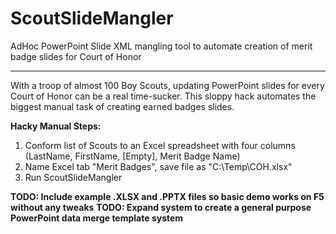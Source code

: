 # ScoutSlideMangler
AdHoc PowerPoint Slide XML mangling tool to automate creation of merit badge slides for Court of Honor
_____

With a troop of almost 100 Boy Scouts, updating PowerPoint slides for every Court of Honor can be a real time-sucker.  This sloppy hack automates the biggest manual task of creating earned badges slides.

**Hacky Manual Steps:**
1. Conform list of Scouts to an Excel spreadsheet with four columns (LastName, FirstName, [Empty], Merit Badge Name)
2. Name Excel tab "Merit Badges", save file as "C:\Temp\COH.xlsx"
3. Run ScoutSlideMangler

**TODO: Include example .XLSX and .PPTX files so basic demo works on F5 without any tweaks**
**TODO: Expand system to create a general purpose PowerPoint data merge template system**
